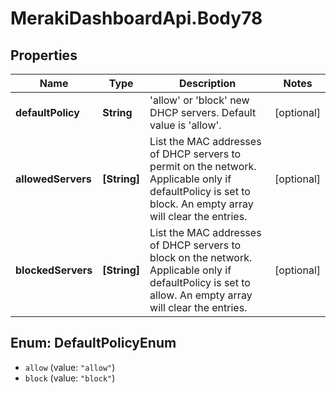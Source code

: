 # MerakiDashboardApi.Body78

## Properties
Name | Type | Description | Notes
------------ | ------------- | ------------- | -------------
**defaultPolicy** | **String** | &#x27;allow&#x27; or &#x27;block&#x27; new DHCP servers. Default value is &#x27;allow&#x27;. | [optional] 
**allowedServers** | **[String]** | List the MAC addresses of DHCP servers to permit on the network. Applicable only if defaultPolicy is set to block. An empty array will clear the entries. | [optional] 
**blockedServers** | **[String]** | List the MAC addresses of DHCP servers to block on the network. Applicable only if defaultPolicy is set to allow. An empty array will clear the entries. | [optional] 

<a name="DefaultPolicyEnum"></a>
## Enum: DefaultPolicyEnum

* `allow` (value: `"allow"`)
* `block` (value: `"block"`)

